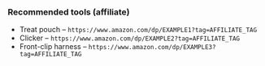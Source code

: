 ### Recommended tools (affiliate)
- Treat pouch – `https://www.amazon.com/dp/EXAMPLE1?tag=AFFILIATE_TAG`
- Clicker – `https://www.amazon.com/dp/EXAMPLE2?tag=AFFILIATE_TAG`
- Front-clip harness – `https://www.amazon.com/dp/EXAMPLE3?tag=AFFILIATE_TAG`
